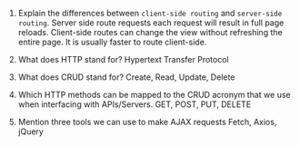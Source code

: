1.  Explain the differences between `client-side routing` and `server-side routing`.
Server side route requests each request will result in full page reloads. Client-side routes can change the view without refreshing the entire page. It is usually faster to route client-side.

1.  What does HTTP stand for?
Hypertext Transfer Protocol

1.  What does CRUD stand for?
Create, Read, Update, Delete

1.  Which HTTP methods can be mapped to the CRUD acronym that we use when interfacing with APIs/Servers.
GET, POST, PUT, DELETE

1.  Mention three tools we can use to make AJAX requests
Fetch, Axios, jQuery